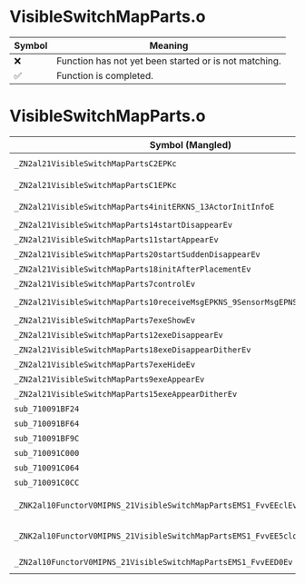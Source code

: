 # VisibleSwitchMapParts.o
| Symbol | Meaning 
| ------------- | ------------- 
| :x: | Function has not yet been started or is not matching. 
| :white_check_mark: | Function is completed. 


# VisibleSwitchMapParts.o
| Symbol (Mangled) | Symbol (Demangled) | Decompiled? |
| ------------- |  ------------- | ------------- |
| `_ZN2al21VisibleSwitchMapPartsC2EPKc` | `al::VisibleSwitchMapParts::VisibleSwitchMapParts(char const*)` | :white_check_mark: |
| `_ZN2al21VisibleSwitchMapPartsC1EPKc` | `al::VisibleSwitchMapParts::VisibleSwitchMapParts(char const*)` | :white_check_mark: |
| `_ZN2al21VisibleSwitchMapParts4initERKNS_13ActorInitInfoE` | `al::VisibleSwitchMapParts::init(al::ActorInitInfo const&)` | :white_check_mark: |
| `_ZN2al21VisibleSwitchMapParts14startDisappearEv` | `al::VisibleSwitchMapParts::startDisappear(void)` | :white_check_mark: |
| `_ZN2al21VisibleSwitchMapParts11startAppearEv` | `al::VisibleSwitchMapParts::startAppear(void)` | :white_check_mark: |
| `_ZN2al21VisibleSwitchMapParts20startSuddenDisappearEv` | `al::VisibleSwitchMapParts::startSuddenDisappear(void)` | :white_check_mark: |
| `_ZN2al21VisibleSwitchMapParts18initAfterPlacementEv` | `al::VisibleSwitchMapParts::initAfterPlacement(void)` | :white_check_mark: |
| `_ZN2al21VisibleSwitchMapParts7controlEv` | `al::VisibleSwitchMapParts::control(void)` | :white_check_mark: |
| `_ZN2al21VisibleSwitchMapParts10receiveMsgEPKNS_9SensorMsgEPNS_9HitSensorES5_` | `al::VisibleSwitchMapParts::receiveMsg(al::SensorMsg const*,al::HitSensor *,al::HitSensor *)` | :white_check_mark: |
| `_ZN2al21VisibleSwitchMapParts7exeShowEv` | `al::VisibleSwitchMapParts::exeShow(void)` | :white_check_mark: |
| `_ZN2al21VisibleSwitchMapParts12exeDisappearEv` | `al::VisibleSwitchMapParts::exeDisappear(void)` | :white_check_mark: |
| `_ZN2al21VisibleSwitchMapParts18exeDisappearDitherEv` | `al::VisibleSwitchMapParts::exeDisappearDither(void)` | :white_check_mark: |
| `_ZN2al21VisibleSwitchMapParts7exeHideEv` | `al::VisibleSwitchMapParts::exeHide(void)` | :white_check_mark: |
| `_ZN2al21VisibleSwitchMapParts9exeAppearEv` | `al::VisibleSwitchMapParts::exeAppear(void)` | :white_check_mark: |
| `_ZN2al21VisibleSwitchMapParts15exeAppearDitherEv` | `al::VisibleSwitchMapParts::exeAppearDither(void)` | :white_check_mark: |
| `sub_710091BF24` | `` | :white_check_mark: |
| `sub_710091BF64` | `` | :white_check_mark: |
| `sub_710091BF9C` | `` | :white_check_mark: |
| `sub_710091C000` | `` | :white_check_mark: |
| `sub_710091C064` | `` | :white_check_mark: |
| `sub_710091C0CC` | `` | :white_check_mark: |
| `_ZNK2al10FunctorV0MIPNS_21VisibleSwitchMapPartsEMS1_FvvEEclEv` | `al::FunctorV0M<al::VisibleSwitchMapParts *,void (al::VisibleSwitchMapParts::*)(void)>::operator()(void)const` | :white_check_mark: |
| `_ZNK2al10FunctorV0MIPNS_21VisibleSwitchMapPartsEMS1_FvvEE5cloneEv` | `al::FunctorV0M<al::VisibleSwitchMapParts *,void (al::VisibleSwitchMapParts::*)(void)>::clone(void)const` | :white_check_mark: |
| `_ZN2al10FunctorV0MIPNS_21VisibleSwitchMapPartsEMS1_FvvEED0Ev` | `al::FunctorV0M<al::VisibleSwitchMapParts *,void (al::VisibleSwitchMapParts::*)(void)>::~FunctorV0M()` | :white_check_mark: |
